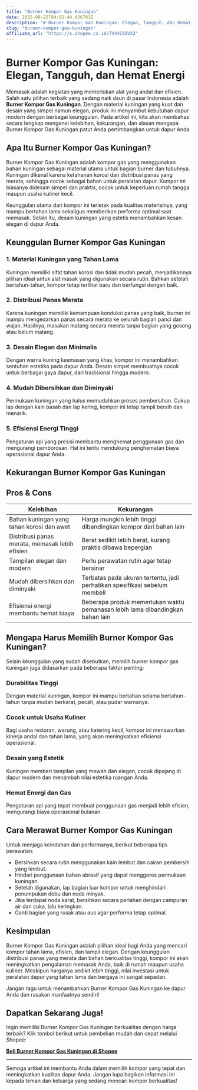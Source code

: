 ```yaml
---
title: "Burner Kompor Gas Kuningan"
date: 2025-08-25T04:02:44.436783Z
description: "# Burner Kompor Gas Kuningan: Elegan, Tangguh, dan Hemat Energi..."
slug: "burner-kompor-gas-kuningan"
affiliate_url: "https://s.shopee.co.id/7V44C68VX2"
---
```

# Burner Kompor Gas Kuningan: Elegan, Tangguh, dan Hemat Energi

Memasak adalah kegiatan yang memerlukan alat yang andal dan efisien. Salah satu pilihan terbaik yang sedang naik daun di pasar Indonesia adalah **Burner Kompor Gas Kuningan**. Dengan material kuningan yang kuat dan desain yang simpel namun elegan, produk ini menyambut kebutuhan dapur modern dengan berbagai keunggulan. Pada artikel ini, kita akan membahas secara lengkap mengenai kelebihan, kekurangan, dan alasan mengapa Burner Kompor Gas Kuningan patut Anda pertimbangkan untuk dapur Anda.

## Apa Itu Burner Kompor Gas Kuningan?

Burner Kompor Gas Kuningan adalah kompor gas yang menggunakan bahan kuningan sebagai material utama untuk bagian burner dan tubuhnya. Kuningan dikenal karena ketahanan korosi dan distribusi panas yang merata, sehingga cocok sebagai bahan untuk peralatan dapur. Kompor ini biasanya didesain simpel dan praktis, cocok untuk keperluan rumah tangga maupun usaha kuliner kecil.

Keunggulan utama dari kompor ini terletak pada kualitas materialnya, yang mampu bertahan lama sekaligus memberikan performa optimal saat memasak. Selain itu, desain kuningan yang estetis menambahkan kesan elegan di dapur Anda.

## Keunggulan Burner Kompor Gas Kuningan

### 1. Material Kuningan yang Tahan Lama
Kuningan memiliki sifat tahan korosi dan tidak mudah pecah, menjadikannya pilihan ideal untuk alat masak yang digunakan secara rutin. Bahkan setelah bertahun-tahun, kompor tetap terlihat baru dan berfungsi dengan baik.

### 2. Distribusi Panas Merata
Karena kuningan memiliki kemampuan konduksi panas yang baik, burner ini mampu mengedarkan panas secara merata ke seluruh bagian panci dan wajan. Hasilnya, masakan matang secara merata tanpa bagian yang gosong atau belum matang.

### 3. Desain Elegan dan Minimalis
Dengan warna kuning keemasan yang khas, kompor ini menambahkan sentuhan estetika pada dapur Anda. Desain simpel membuatnya cocok untuk berbagai gaya dapur, dari tradisional hingga modern.

### 4. Mudah Dibersihkan dan Diminyaki
Permukaan kuningan yang halus memudahkan proses pembersihan. Cukup lap dengan kain basah dan lap kering, kompor ini tetap tampil bersih dan menarik.

### 5. Efisiensi Energi Tinggi
Pengaturan api yang presisi membantu menghemat penggunaan gas dan mengurangi pemborosan. Hal ini tentu mendukung penghematan biaya operasional dapur Anda.

## Kekurangan Burner Kompor Gas Kuningan

## Pros & Cons

| **Kelebihan** | **Kekurangan** |
|----------------|----------------|
| Bahan kuningan yang tahan korosi dan awet | Harga mungkin lebih tinggi dibandingkan kompor dari bahan lain |
| Distribusi panas merata, memasak lebih efisien | Berat sedikit lebih berat, kurang praktis dibawa bepergian |
| Tampilan elegan dan modern | Perlu perawatan rutin agar tetap bersinar |
| Mudah dibersihkan dan diminyaki | Terbatas pada ukuran tertentu, jadi perhatikan spesifikasi sebelum membeli |
| Efisiensi energi membantu hemat biaya | Beberapa produk memerlukan waktu pemanasan lebih lama dibandingkan bahan lain |

## Mengapa Harus Memilih Burner Kompor Gas Kuningan?

Selain keunggulan yang sudah disebutkan, memilih burner kompor gas kuningan juga didasarkan pada beberapa faktor penting:

### Durabilitas Tinggi
Dengan material kuningan, kompor ini mampu bertahan selama bertahun-tahun tanpa mudah berkarat, pecah, atau pudar warnanya.

### Cocok untuk Usaha Kuliner
Bagi usaha restoran, warung, atau katering kecil, kompor ini menawarkan kinerja andal dan tahan lama, yang akan meningkatkan efisiensi operasional.

### Desain yang Estetik
Kuningan memberi tampilan yang mewah dan elegan, cocok dipajang di dapur modern dan menambah nilai estetika ruangan Anda.

### Hemat Energi dan Gas
Pengaturan api yang tepat membuat penggunaan gas menjadi lebih efisien, mengurangi biaya operasional bulanan.

## Cara Merawat Burner Kompor Gas Kuningan

Untuk menjaga keindahan dan performanya, berikut beberapa tips perawatan:

- Bersihkan secara rutin menggunakan kain lembut dan cairan pembersih yang lembut.
- Hindari penggunaan bahan abrasif yang dapat menggores permukaan kuningan.
- Setelah digunakan, lap bagian luar kompor untuk menghindari penumpukan debu dan noda minyak.
- Jika terdapat noda karat, bersihkan secara perlahan dengan campuran air dan cuka, lalu keringkan.
- Ganti bagian yang rusak atau aus agar performa tetap optimal.

## Kesimpulan

Burner Kompor Gas Kuningan adalah pilihan ideal bagi Anda yang mencari kompor tahan lama, efisien, dan tampil elegan. Dengan keunggulan distribusi panas yang merata dan bahan berkualitas tinggi, kompor ini akan meningkatkan pengalaman memasak Anda, baik di rumah maupun usaha kuliner. Meskipun harganya sedikit lebih tinggi, nilai investasi untuk peralatan dapur yang tahan lama dan bergaya ini sangat sepadan.

Jangan ragu untuk menambahkan Burner Kompor Gas Kuningan ke dapur Anda dan rasakan manfaatnya sendiri!

## Dapatkan Sekarang Juga!

Ingin memiliki Burner Kompor Gas Kuningan berkualitas dengan harga terbaik? Klik tombol berikut untuk pembelian mudah dan cepat melalui Shopee:

[**Beli Burner Kompor Gas Kuningan di Shopee**](https://s.shopee.co.id/7V44C68VX2)

---

Semoga artikel ini membantu Anda dalam memilih kompor yang tepat dan meningkatkan kualitas dapur Anda. Jangan lupa bagikan informasi ini kepada teman dan keluarga yang sedang mencari kompor berkualitas!